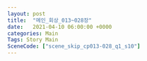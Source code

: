 ```yaml
---
layout: post
title:  "메인_회상_013~028장"
date:   2021-04-10 06:00:00 +0000
categories: Main
Tags: Story Main
SceneCode: ["scene_skip_cp013-028_q1_s10"]
---
```

